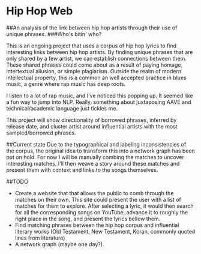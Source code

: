 # Hip Hop Web

##An analysis of the link between hip hop artists through their use of unique phrases.
###Who's bitin' who?

This is an ongoing project that uses a corpus of hip hop lyrics to find interesting links between hip hop artists.  By finding unique phrases that are only shared by a few artist, we can establish connections between them.  These shared phrases could come about as a result of paying homage, intertextual allusion, or simple plagiarism. Outside the realm of modern intellectual property, this is a common an well accepted practice in blues music, a genre where rap music has deep roots.

I listen to a lot of rap music, and I've noticed this popping up. It seemed like a fun way to jump into NLP. Really, something about juxtaposing AAVE and technical/academic language just tickles me.

This project will show directionality of borrowed phrases, inferred by release date, and cluster artist around influential artists with the most sampled/borrowed phrases.

##Current state
Due to the typographical and labeling inconsistencies of the corpus, the original idea to transform this into a network graph has been put on hold.  For now I will be manually combing the matches to uncover interesting matches.  I'll then weave a story around these matches and present them with context and links to the songs themselves.  

##TODO
* Create a website that that allows the public to comb through the matches on their own.  This site could present the user with a list of matches for them to explore.  After selecting a lyric, it would then search for all the corresponding songs on YouTube, advance it to roughly the right place in the song, and present the lyrics bellow them. 
* Find matching phrases between the hip hop corpus and influential literary works (Old Testament, New Testament, Koran, commonly quoted lines from literature)
* A network graph (maybe one day?)
